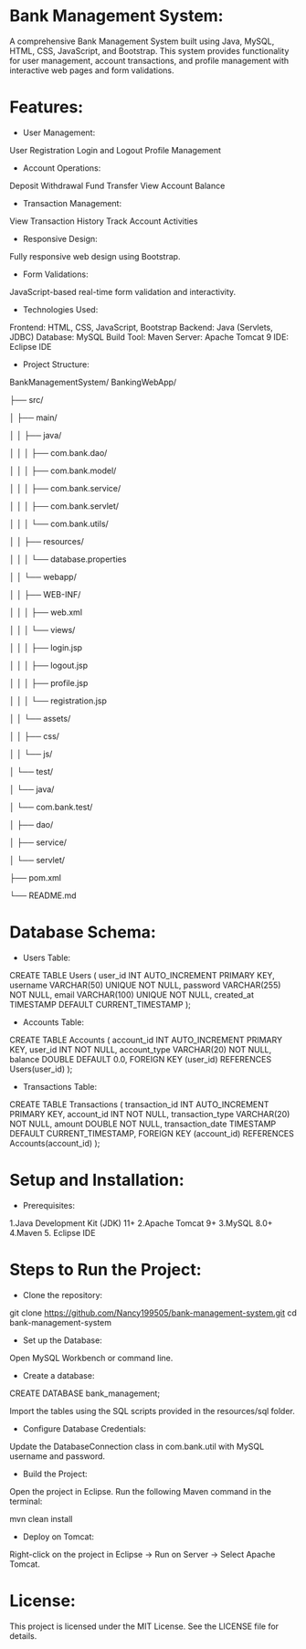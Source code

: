 # Bank Management System:

A comprehensive Bank Management System built using Java, MySQL, HTML, CSS, JavaScript, and Bootstrap.
This system provides functionality for user management, account transactions, and profile management with interactive web pages and form validations.

# Features:

* User Management: 

User Registration
Login and Logout
Profile Management

* Account Operations:

Deposit
Withdrawal
Fund Transfer
View Account Balance

* Transaction Management:

View Transaction History
Track Account Activities

* Responsive Design:
  
Fully responsive web design using Bootstrap.

* Form Validations:
  
JavaScript-based real-time form validation and interactivity.

* Technologies Used: 

Frontend: HTML, CSS, JavaScript, Bootstrap
Backend: Java (Servlets, JDBC)
Database: MySQL
Build Tool: Maven
Server: Apache Tomcat 9
IDE: Eclipse IDE

* Project Structure:

BankManagementSystem/
BankingWebApp/

├── src/

│   ├── main/

│   │   ├── java/

│   │   │   ├── com.bank.dao/

│   │   │   ├── com.bank.model/

│   │   │   ├── com.bank.service/

│   │   │   ├── com.bank.servlet/

│   │   │   └── com.bank.utils/

│   │   ├── resources/

│   │   │      └── database.properties

│   │   └── webapp/

│   │          ├── WEB-INF/

│   │       │      ├── web.xml

│   │       │      └── views/

│   │       │           ├── login.jsp

│   │       │           ├── logout.jsp

│   │       │           ├── profile.jsp

│   │       │           └── registration.jsp

│   │           └── assets/

│   │                ├── css/

│   │                └── js/

│   └── test/

│       └── java/

│             └── com.bank.test/

│                    ├── dao/

│                    ├── service/

│                    └── servlet/

├── pom.xml

└── README.md
                         


# Database Schema: 

* Users Table:

CREATE TABLE Users (
    user_id INT AUTO_INCREMENT PRIMARY KEY,
    username VARCHAR(50) UNIQUE NOT NULL,
    password VARCHAR(255) NOT NULL,
    email VARCHAR(100) UNIQUE NOT NULL,
    created_at TIMESTAMP DEFAULT CURRENT_TIMESTAMP
);

* Accounts Table:

CREATE TABLE Accounts (
    account_id INT AUTO_INCREMENT PRIMARY KEY,
    user_id INT NOT NULL,
    account_type VARCHAR(20) NOT NULL,
    balance DOUBLE DEFAULT 0.0,
    FOREIGN KEY (user_id) REFERENCES Users(user_id)
);

* Transactions Table:

CREATE TABLE Transactions (
    transaction_id INT AUTO_INCREMENT PRIMARY KEY,
    account_id INT NOT NULL,
    transaction_type VARCHAR(20) NOT NULL,
    amount DOUBLE NOT NULL,
    transaction_date TIMESTAMP DEFAULT CURRENT_TIMESTAMP,
    FOREIGN KEY (account_id) REFERENCES Accounts(account_id)
);

# Setup and Installation: 

* Prerequisites:
  
1.Java Development Kit (JDK) 11+
2.Apache Tomcat 9+
3.MySQL 8.0+
4.Maven
5. Eclipse IDE

# Steps to Run the Project: 

* Clone the repository:

git clone https://github.com/Nancy199505/bank-management-system.git
cd bank-management-system

* Set up the Database:

Open MySQL Workbench or command line.

* Create a database:

CREATE DATABASE bank_management;

Import the tables using the SQL scripts provided in the resources/sql folder.

* Configure Database Credentials:

Update the DatabaseConnection class in com.bank.util with MySQL username and password.

* Build the Project:

Open the project in Eclipse.
Run the following Maven command in the terminal:

mvn clean install

* Deploy on Tomcat:

Right-click on the project in Eclipse → Run on Server → Select Apache Tomcat.


# License:

This project is licensed under the MIT License. See the LICENSE file for details.








